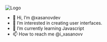![Logo](https://e0.pxfuel.com/wallpapers/235/768/desktop-wallpaper-dark-northern-lights-aurora-borealis.jpg)

- 👋 Hi, I’m @xasanovdev
- 👀 I’m interested in creating user interfaces.
- 🌱 I’m currently learning Javascript
- 📫 How to reach me @i_xasanovv

<!---
xasanovdev/xasanovdev is a ✨ special ✨ repository because its `README.md` (this file) appears on your GitHub profile.
You can click the Preview link to take a look at your changes.
--->
